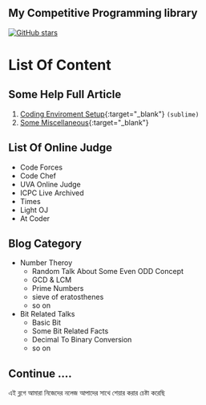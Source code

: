 

## My Competitive Programming library
[![GitHub stars](https://img.shields.io/github/stars/anikakash/Sports-Programming.svg?style=social&label=Stars)](https://github.com/anikakash/Sports-Programming)

# List Of Content

<!-- | Topic Name              | Link / Refarence                                                                              |
| :---------------------: | :-------------------------------------------------------------------------------------------: |
| Starting Guide          | [By DIU ACM](http://acm.daffodilvarsity.edu.bd/about/){:target="\_blank"}                     |
| Coding Enviroment Setup | [Click Here](Blog/sublime.md){:target="\_blank"}                                              | -->

## Some Help Full Article
1. [Coding Enviroment Setup](Blog/sublime.md){:target="\_blank"} `(sublime)`
2. [Some Miscellaneous](Blog/mis.md){:target="\_blank"}

## List Of Online Judge
- Code Forces
- Code Chef
- UVA Online Judge
- ICPC Live Archived
- Times
- Light OJ
- At Coder

## Blog Category
- Number Theroy
  - Random Talk About Some Even ODD Concept
  - GCD & LCM
  - Prime Numbers
  - sieve of eratosthenes
  - so on
- Bit Related Talks
  - Basic Bit
  - Some Bit Related Facts
  - Decimal To Binary Conversion
  - so on
  

## Continue ....
এই ব্লগে আমারা নিজেদের নলেজ আপাদের সাথে শেয়ার করার চেষ্টা করেছি